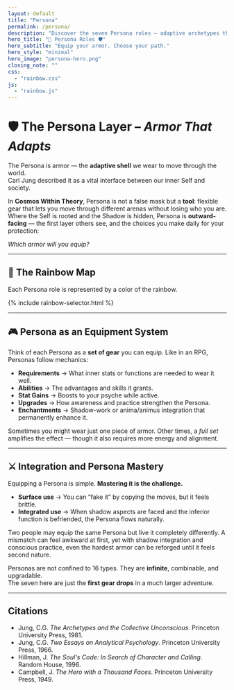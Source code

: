 ```yaml
---
layout: default
title: "Persona"
permalink: /persona/
description: "Discover the seven Persona roles — adaptive archetypes that shape how we meet the world."
hero_title: "🌈 Persona Roles 🛡️"
hero_subtitle: "Equip your armor. Choose your path."
hero_style: "minimal" 
hero_image: "persona-hero.png"
closing_note: ""
css:
  - "rainbow.css"
js:
  - "rainbow.js"
---
```


# 🛡️ The Persona Layer – *Armor That Adapts*

The Persona is armor — the **adaptive shell** we wear to move through the world.  
Carl Jung described it as a vital interface between our inner Self and society.  

In **Cosmos Within Theory**, Persona is not a false mask but a **tool**: flexible gear that lets you move through different arenas without losing who you are. Where the Self is rooted and the Shadow is hidden, Persona is **outward-facing** — the first layer others see, and the choices you make daily for your protection:  

*Which armor will you equip?*

---

## 🌈 The Rainbow Map
Each Persona role is represented by a color of the rainbow.  

{% include rainbow-selector.html %}

---

## 🎮 Persona as an Equipment System
Think of each Persona as a **set of gear** you can equip. Like in an RPG, Personas follow mechanics:  

<!-- image of card example with interactivity for below explanation -->

- **Requirements** → What inner stats or functions are needed to wear it well.  
- **Abilities** → The advantages and skills it grants.  
- **Stat Gains** → Boosts to your psyche while active.  
- **Upgrades** → How awareness and practice strengthen the Persona.  
- **Enchantments** → Shadow-work or anima/animus integration that permanently enhance it.  

Sometimes you might wear just one piece of armor. Other times, a *full set* amplifies the effect — though it also requires more energy and alignment.

---

## ⚔️ Integration and Persona Mastery
Equipping a Persona is simple. **Mastering it is the challenge.**  

- **Surface use** → You can “fake it” by copying the moves, but it feels brittle.  
- **Integrated use** → When shadow aspects are faced and the inferior function is befriended, the Persona flows naturally.  

Two people may equip the same Persona but live it completely differently. A mismatch can feel awkward at first, yet with shadow integration and conscious practice, even the hardest armor can be reforged until it feels second nature.  

Personas are not confined to 16 types. They are **infinite**, combinable, and upgradable.  
The seven here are just the **first gear drops** in a much larger adventure.

<!-- image of card example of a non upgraded to upgraded armor set -->

---

## Citations
- Jung, C.G. *The Archetypes and the Collective Unconscious*. Princeton University Press, 1981.  
- Jung, C.G. *Two Essays on Analytical Psychology*. Princeton University Press, 1966.  
- Hillman, J. *The Soul's Code: In Search of Character and Calling*. Random House, 1996.  
- Campbell, J. *The Hero with a Thousand Faces*. Princeton University Press, 1949.
